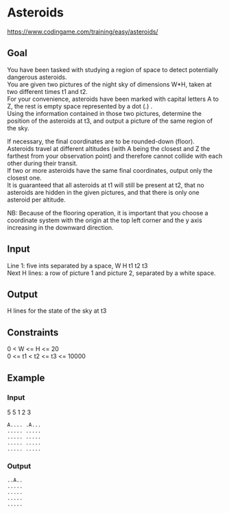 # Asteroids
https://www.codingame.com/training/easy/asteroids/

## Goal
You have been tasked with studying a region of space to detect potentially dangerous asteroids. <br>
You are given two pictures of the night sky of dimensions W*H, taken at two different times t1 and t2. <br>
For your convenience, asteroids have been marked with capital letters A to Z, the rest is empty space represented by a dot (.) . <br>
Using the information contained in those two pictures, determine the position of the asteroids at t3, and output a picture of the same region of the sky.

If necessary, the final coordinates are to be rounded-down (floor). <br>
Asteroids travel at different altitudes (with A being the closest and Z the farthest from your observation point) and therefore cannot collide with each other during their transit. <br>
If two or more asteroids have the same final coordinates, output only the closest one. <br>
It is guaranteed that all asteroids at t1 will still be present at t2, that no asteroids are hidden in the given pictures, and that there is only one asteroid per altitude.

NB: Because of the flooring operation, it is important that you choose a coordinate system with the origin at the top left corner and the y axis increasing in the downward direction.

## Input
Line 1: five ints separated by a space, W H t1 t2 t3 <br>
Next H lines: a row of picture 1 and picture 2, separated by a white space. <br>

## Output
H lines for the state of the sky at t3

## Constraints
0 < W <= H <= 20  <br>
0 <= t1 < t2 <= t3 <= 10000

## Example
### Input
5 5 1 2 3 <br>

    A.... .A... 
    ..... ..... 
    ..... ..... 
    ..... ..... 
    ..... .....

### Output
    ..A.. 
    ..... 
    ..... 
    ..... 
    .....
